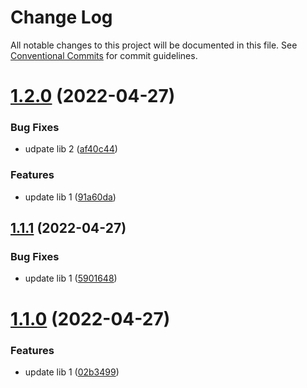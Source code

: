 # Change Log

All notable changes to this project will be documented in this file.
See [Conventional Commits](https://conventionalcommits.org) for commit guidelines.

# [1.2.0](https://github.com/aliaksei-yarmash/lerna-repo/compare/v1.1.1...v1.2.0) (2022-04-27)


### Bug Fixes

* udpate lib 2 ([af40c44](https://github.com/aliaksei-yarmash/lerna-repo/commit/af40c44c35e1c7143dcef8462db8a2f36cbe7759))


### Features

* update lib 1 ([91a60da](https://github.com/aliaksei-yarmash/lerna-repo/commit/91a60da5c54c4043367196f71999e4a0edff3742))





## [1.1.1](https://github.com/aliaksei-yarmash/lerna-repo/compare/v1.1.0...v1.1.1) (2022-04-27)


### Bug Fixes

* update lib 1 ([5901648](https://github.com/aliaksei-yarmash/lerna-repo/commit/590164841506348403def621d9b5451b2ee63188))





# [1.1.0](https://github.com/aliaksei-yarmash/lerna-repo/compare/v1.0.0...v1.1.0) (2022-04-27)


### Features

* update lib 1 ([02b3499](https://github.com/aliaksei-yarmash/lerna-repo/commit/02b3499b9e18f7015f9e4df9c0350c1c9808a2a1))
